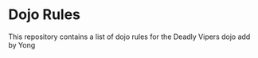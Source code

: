 Dojo Rules
==========

This repository contains a list of dojo rules for the Deadly Vipers dojo
add by Yong

